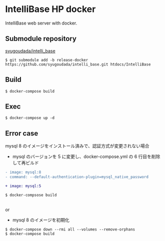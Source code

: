 # IntelliBase HP docker

IntelliBase web server with docker.

## Submodule repository

[syugoudada/intelli_base](https://github.com/syugoudada/intelli_base.git)

```Shell
$ git submodule add -b release-docker https://github.com/syugoudada/intelli_base.git htdocs/IntelliBase
```

## Build

```Shell
$ docker-compose build
```

## Exec

```Shell
$ docker-compose up -d
```

## Error case

mysql 8 のイメージをインストール済みで、認証方式が変更されない場合

- mysql のバージョンを 5 に変更し、docker-compose.yml の 6 行目を削除して再ビルド

```diff
- image: mysql:8
- command: --default-authentication-plugin=mysql_native_password

+ image: mysql:5
```

```shell
$ docker-compsose build
```

<br>or<br>

- mysql 8 のイメージを初期化

```Shell
$ docker-compose down --rmi all --volumes --remove-orphans
$ docker-compose build
```
